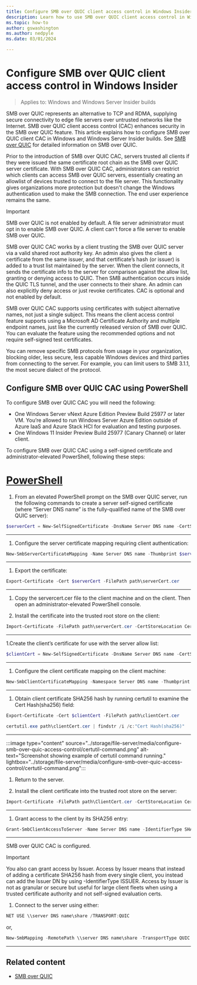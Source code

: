 ```yaml
---
title: Configure SMB over QUIC client access control in Windows Insider
description: Learn how to use SMB over QUIC client access control in Windows Insider
ms.topic: how-to
author: gswashington
ms.author: nedpyle
ms.date: 03/01/2024

---
```


# Configure SMB over QUIC client access control in Windows Insider

>Applies to: Windows and Windows Server Insider builds

SMB over QUIC represents an alternative to TCP and RDMA, supplying secure connectivity to edge file servers over untrusted networks like the Internet. SMB over QUIC client access control (CAC) enhances security in the SMB over QUIC feature. This article explains how to configure SMB over QUIC client CAC in Windows and Windows Server Insider builds. See [SMB over QUIC](https://aka.ms/smboverquic) for detailed information on SMB over QUIC.

Prior to the introduction of SMB over QUIC CAC, servers trusted all clients if they were issued the same certificate root chain as the SMB over QUIC server certificate. With SMB over QUIC CAC, administrators can restrict which clients can access SMB over QUIC servers, essentially creating an allowlist of devices trusted to connect to the file server. This functionality gives organizations more protection but doesn't change the Windows authentication used to make the SMB connection. The end user experience remains the same.

>[!IMPORTANT]
>SMB over QUIC is not enabled by default. A file server administrator must opt in to enable SMB over QUIC. A client can't force a file server to enable SMB over QUIC.

SMB over QUIC CAC works by a client trusting the SMB over QUIC server via a valid shared root authority key. An admin also gives the client a certificate from the same issuer, and that certificate’s hash (or issuer) is added to a trust list maintained by the server. When the client connects, it sends the certificate info to the server for comparison against the allow list, granting or denying access to QUIC. Then SMB authentication occurs inside the QUIC TLS tunnel, and the user connects to their share. An admin can also explicitly deny access or just revoke certificates. CAC is optional and not enabled by default.

SMB over QUIC CAC supports using certificates with subject alternative names, not just a single subject. This means the client access control feature supports using a Microsoft AD Certificate Authority and multiple endpoint names, just like the currently released version of SMB over QUIC. You can evaluate the feature using the recommended options and not require self-signed test certificates.

You can remove specific SMB protocols from usage in your organization, blocking older, less secure, less capable Windows devices and third parties from connecting to the server. For example, you can limit users to SMB 3.1.1, the most secure dialect of the protocol.

## Configure SMB over QUIC CAC using PowerShell

To configure SMB over QUIC CAC you will need the following: 

- One Windows Server vNext Azure Edition Preview Build 25977 or later VM. You’re allowed to run Windows Server Azure Edition outside of Azure IaaS and Azure Stack HCI for evaluation and testing purposes.
- One Windows 11 Insider Preview Build 25977 (Canary Channel) or later client.

To configure SMB over QUIC CAC using a self-signed certificate and administrator-elevated PowerShell, following these steps:

# [PowerShell](#tab/powershell)

1. From an elevated PowerShell prompt on the SMB over QUIC server, run the following commands to create a server self-signed certificate (where “Server DNS name” is the fully-qualified name of the SMB over QUIC server):

```powershell
$serverCert = New-SelfSignedCertificate -DnsName Server DNS name -CertStoreLocation "Cert:\LocalMachine\My" -NotAfter (Get-Date).AddMonths(6) -KeyAlgorithm "RSA" -KeyLength "2048"
```

---

1. Configure the server certificate mapping requiring client authentication:

```powershell
New-SmbServerCertificateMapping -Name Server DNS name -Thumbprint $serverCert.Thumbprint -Store My -Requireclientauthentication $true
```

---

1. Export the certificate:

```powershell
Export-Certificate -Cert $serverCert -FilePath path\serverCert.cer
```

---

1. Copy the servercert.cer file to the client machine and on the client. Then open an administrator-elevated PowerShell console.

1. Install the certificate into the trusted root store on the client:

```powershell
Import-Certificate -FilePath path\serverCert.cer -CertStoreLocation Cert:\LocalMachine\root
```

---

1.Create the client’s certificate for use with the server allow list:

```powershell
$clientCert = New-SelfSignedCertificate -DnsName Server DNS name -CertStoreLocation "Cert:\LocalMachine\My" -NotAfter (Get-Date).AddMonths(6) -KeyAlgorithm "RSA" -KeyLength "2048"
```

---

1. Configure the client certificate mapping on the client machine:

```powershell
New-SmbClientCertificateMapping -Namespace Server DNS name -Thumbprint $clientCert.Thumbprint -Store My
```

---

1. Obtain client certificate SHA256 hash by running certutil to examine the Cert Hash(sha256) field:

```powershell
Export-Certificate -Cert $clientCert -FilePath path\clientCert.cer
```

```powershell
certutil.exe path\clientCert.cer | findstr /i /c:"Cert Hash(sha256)"
```

---

:::image type="content" source="../storage/file-server/media/configure-smb-over-quic-access-control/certutil-command.png" alt-text="Screenshot showing example of certutil command running." lightbox="../storage/file-server/media/configure-smb-over-quic-access-control/certutil-command.png":::

1. Return to the server.

1. Install the client certificate into the trusted root store on the server:

```powershell
Import-Certificate -FilePath path\ClientCert.cer -CertStoreLocation Cert:\LocalMachine\root
```

---

1. Grant access to the client by its SHA256 entry:

```powershell
Grant-SmbClientAccessToServer -Name Server DNS name -IdentifierType SHA256 -Identifier Cert Hash(sha256)
```

---

SMB over QUIC CAC is configured.

>[!IMPORTANT]
>You also can grant access by Issuer. Access by Issuer means that instead of adding a certificate SHA256 hash from every single client, you instead can add the Issuer DN by using -IdentifierType ISSUER. Access by Issuer is not as granular or secure but useful for large client fleets when using a trusted certificate authority and not self-signed evaluation certs.

1. Connect to the server using either:

```powershell
NET USE \\server DNS name\share /TRANSPORT:QUIC
```

or, 

```powershell
New-SmbMapping -RemotePath \\server DNS name\share -TransportType QUIC
```

---

## Related content

- [SMB over QUIC](../storage/file-server/smb-over-quic.md)
